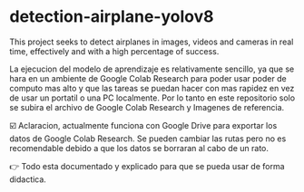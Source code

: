 # detection-airplane-yolov8
This project seeks to detect airplanes in images, videos and cameras in real time, effectively and with a high percentage of success.

La ejecucion del modelo de aprendizaje es relativamente sencillo, ya que se hara en un ambiente de Google Colab Research para poder usar poder de computo mas alto y que las tareas se puedan hacer con mas rapidez en vez de usar un portatil o una PC localmente. Por lo tanto en este repositorio solo se subira el archivo de Google Colab Research y Imagenes de referencia.

☑️ Aclaracion, actualmente funciona con Google Drive para exportar los datos de Google Colab Research. Se pueden cambiar las rutas pero no es recomendable debido a que los datos se borraran al cabo de un rato.

👉 Todo esta documentado y explicado para que se pueda usar de forma didactica.



